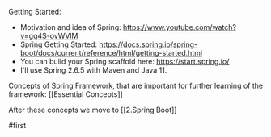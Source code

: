 Getting Started:
- Motivation and idea of Spring: https://www.youtube.com/watch?v=gq4S-ovWVlM
- Spring Getting Started: https://docs.spring.io/spring-boot/docs/current/reference/html/getting-started.html
- You can build your Spring scaffold here: https://start.spring.io/
- I'll use Spring 2.6.5 with Maven and Java 11.

Concepts of Spring Framework, that are important for further learning of the framework: [[Essential Concepts]]

After these concepts we move to [[2.Spring Boot]]

#first